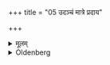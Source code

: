 +++
title = "05 उदञ्चं मात्रे प्रदाय"

+++

<details><summary>मूलम्</summary>

उदञ्चं मात्रे प्रदाय यथार्थम् ५
</details>

<details><summary>Oldenberg</summary>

5. Handed him, from south to north, to his mother, they may do what they like.
</details>
